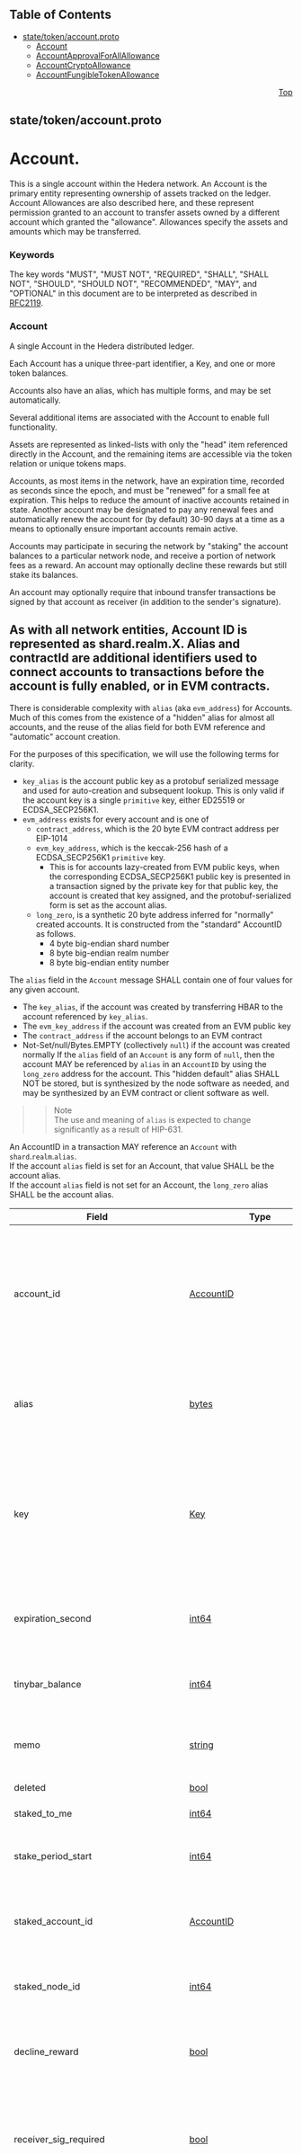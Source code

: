 ## Table of Contents

- [state/token/account.proto](#state_token_account-proto)
    - [Account](#proto-Account)
    - [AccountApprovalForAllAllowance](#proto-AccountApprovalForAllAllowance)
    - [AccountCryptoAllowance](#proto-AccountCryptoAllowance)
    - [AccountFungibleTokenAllowance](#proto-AccountFungibleTokenAllowance)
  



<a name="state_token_account-proto"></a>
<p align="right"><a href="#top">Top</a></p>

## state/token/account.proto
# Account.
This is a single account within the Hedera network.  An Account is the primary entity representing
ownership of assets tracked on the ledger. Account Allowances are also described here, and
these represent permission granted to an account to transfer assets owned by a different account
which granted the "allowance".  Allowances specify the assets and amounts which may be
transferred.

### Keywords
The key words "MUST", "MUST NOT", "REQUIRED", "SHALL", "SHALL NOT",
"SHOULD", "SHOULD NOT", "RECOMMENDED", "MAY", and "OPTIONAL" in this
document are to be interpreted as described in [RFC2119](https://www.ietf.org/rfc/rfc2119).


<a name="proto-Account"></a>

### Account
A single Account in the Hedera distributed ledger.

Each Account has a unique three-part identifier, a Key, and one or more token balances.

Accounts also have an alias, which has multiple forms, and may be set automatically.

Several additional items are associated with the Account to enable full functionality.

Assets are represented as linked-lists with only the "head" item referenced directly in the
Account, and the remaining items are accessible via the token relation or unique tokens maps.

Accounts, as most items in the network, have an expiration time, recorded as seconds since the
epoch, and must be "renewed" for a small fee at expiration.  This helps to reduce the amount of
inactive accounts retained in state.  Another account may be designated to pay any renewal fees
and automatically renew the account for (by default) 30-90 days at a time as a means to
optionally ensure important accounts remain active.

Accounts may participate in securing the network by "staking" the account balances to a
particular network node, and receive a portion of network fees as a reward.  An account may
optionally decline these rewards but still stake its balances.

An account may optionally require that inbound transfer transactions be signed by that account
as receiver (in addition to the sender's signature).

As with all network entities, Account ID is represented as shard.realm.X.
Alias and contractId are additional identifiers used to connect accounts to transactions before
the account is fully enabled, or in EVM contracts.
---
There is considerable complexity with `alias` (aka `evm_address`) for Accounts.
Much of this comes from the existence of a "hidden" alias for almost all accounts, and the
reuse of the alias field for both EVM reference and "automatic" account creation.

For the purposes of this specification, we will use the following terms for clarity.
  - `key_alias` is the account public key as a protobuf serialized message and used for
    auto-creation and subsequent lookup.  This is only valid if the account key is a
    single `primitive` key, either ED25519 or ECDSA_SECP256K1.
  - `evm_address` exists for every account and is one of
     - `contract_address`, which is the 20 byte EVM contract address per EIP-1014
     - `evm_key_address`, which is the keccak-256 hash of a ECDSA_SECP256K1 `primitive` key.
        - This is for accounts lazy-created from EVM public keys, when the corresponding
          ECDSA_SECP256K1 public key is presented in a transaction signed by the
          private key for that public key, the account is created that key assigned, and
          the protobuf-serialized form is set as the account alias.
     - `long_zero`, is a synthetic 20 byte address inferred for "normally" created
       accounts. It is constructed from the "standard" AccountID as follows.
        - 4 byte big-endian shard number
        - 8 byte big-endian realm number
        - 8 byte big-endian entity number

The `alias` field in the `Account` message SHALL contain one of four values for any given account.
  - The `key_alias`, if the account was created by transferring HBAR to the account
    referenced by `key_alias`.
  - The `evm_key_address` if the account was created from an EVM public key
  - The `contract_address` if the account belongs to an EVM contract
  - Not-Set/null/Bytes.EMPTY (collectively `null`) if the account was created normally
If the `alias` field of an `Account` is any form of `null`, then the account MAY be
referenced by `alias` in an `AccountID` by using the `long_zero` address for the account.
This "hidden default" alias SHALL NOT be stored, but is synthesized by the node software as
needed, and may be synthesized by an EVM contract or client software as well.

>> Note<br/>
>>  The use and meaning of `alias` is expected to change significantly as a result of HIP-631.

An AccountID in a transaction MAY reference an `Account` with `shard`.`realm`.`alias`.<br/>
If the account `alias` field is set for an Account, that value SHALL be the account alias.<br/>
If the account `alias` field is not set for an Account, the `long_zero` alias SHALL be
the account alias.


| Field | Type | Label | Description |
| ----- | ---- | ----- | ----------- |
| account_id | [AccountID](#proto-AccountID) |  | The unique ID of this account. An account ID, when assigned to this field, SHALL be of the form `shard.realm.number`. Transactions MAY reference the account by alias, but the account itself MUST always have a purely numeric identifier. This ID is the value used to reference the account in query responses, transaction receipts, transaction records, and the block stream. |
| alias | [bytes](#bytes) |  | Alias is a value used in some contexts to reference an account when account number is not available. The value of alias, when set to a non-default value, is immutable and SHALL NOT be changed. |
| key | [Key](#proto-Key) |  | The key to be used to sign transactions from this account, if any.<br/> This key SHALL NOT be set for hollow accounts until the account is finalized.<br/> This key SHALL be set on all other accounts, except for certain immutable accounts (0.0.800 and 0.0.801) necessary for network function and otherwise secured by the governing council. |
| expiration_second | [int64](#int64) |  | The current expiration time of this account, in seconds since the epoch.<br/> For this purpose, `epoch` SHALL be the UNIX epoch with 0 at `1970-01-01T00:00:00.000Z`. |
| tinybar_balance | [int64](#int64) |  | The HBAR balance of this account, in tinybar (10<sup>-8</sup> HBAR).<br/> This value is a signed integer for efficiency, but MUST always be a whole number. |
| memo | [string](#string) |  | A description of this account.<br/> This value, if set, SHALL be encoded UTF-8 and SHALL NOT exceed 100 bytes when so encoded. |
| deleted | [bool](#bool) |  | A boolean indicating that this account is deleted. |
| staked_to_me | [int64](#int64) |  | The amount of HBAR staked to this account by others. |
| stake_period_start | [int64](#int64) |  | If this account stakes to another account, this value SHALL be set to the time when the current period for staking and reward calculations began. |
| staked_account_id | [AccountID](#proto-AccountID) |  | ID of the account to which this account is staking its balances. If this account is not currently staking its balances, then this field, if set, SHALL be the sentinel value of `0.0.0`. |
| staked_node_id | [int64](#int64) |  | ID of the node this account is staked to. If this account is not currently staking its balances, then this field, if set, SHALL be the sentinel value of `-1`. |
| decline_reward | [bool](#bool) |  | A boolean indicating that this account has chosen to decline rewards for staking its balances. This account MAY still stake its balances, but SHALL NOT receive reward payments for doing so. |
| receiver_sig_required | [bool](#bool) |  | A boolean indicating that the account requires a receiver signature for inbound token transfer transactions.<br/> If this value is `true` then a transaction to transfer tokens to this account SHALL NOT succeed unless this account has signed the transfer transaction. |
| head_token_id | [TokenID](#proto-TokenID) |  | The token ID of the head of the linked list for this account from the token relations map. The token relations are connected by including the "next" and "previous" TokenID in each TokenRelation message. The "head" item in that list is found by looking up the TokenRelation with this Account's account_id and this head_token_id. Each subsequent item in the list is found via similar lookup with both an AccountID and a TokenID. |
| head_nft_id | [NftID](#proto-NftID) |  | The NftID of the head of the linked list for this account from the unique tokens map. The unique token relations are connected by including the "next" and "previous" NftID in each Nft message. The "head" item in that list is found by looking up the Nft with ID matching this head_nft_id. Each subsequent item in the list is found via similar lookup with the next or previous NftID. |
| head_nft_serial_number | [int64](#int64) |  | The serial number in the NftID of the head of the linked list for this account from unique tokens map. This MUST match the `serial_number` field of `head_nft_id`. |
| number_owned_nfts | [int64](#int64) |  | The number of non-fungible tokens (NTFs) owned by the account. |
| max_auto_associations | [int32](#int32) |  | The maximum number of tokens that can be auto-associated with the account.<br/> If this is less than or equal to `used_auto_associations` (or 0), then this account MUST manually associate with a token before transacting in that token. |
| used_auto_associations | [int32](#int32) |  | The number of used auto-association slots. If this is greater than, or equal to, the current value of `max_auto_associations`, then this account MUST manually associate with a new token before transacting in that token. |
| number_associations | [int32](#int32) |  | The number of tokens associated with this account.<br/> This value determines a portion of the renewal fee for this account. |
| smart_contract | [bool](#bool) |  | A boolean indicating that this account is owned by a smart contract. |
| number_positive_balances | [int32](#int32) |  | The number of tokens with a positive balance associated with this account.<br/> If the account has a positive balance in any token, it SHALL NOT be deleted. |
| ethereum_nonce | [int64](#int64) |  | The nonce of this account for Ethereum interoperability. |
| stake_at_start_of_last_rewarded_period | [int64](#int64) |  | The amount of HBAR staked by this account at the start of the last reward period. |
| auto_renew_account_id | [AccountID](#proto-AccountID) |  | The id of another account, in the same shard and realm as this account, that has signed a transaction allowing the network to use its balance, if needed, to automatically extend this account's expiration time during automatic renewal processing. If this is set, and this account lack sufficient HBAR balance to pay renewal fees when due, then the network SHALL deduct the necessary fees from the designated auto renew account, if that account has sufficient balance. |
| auto_renew_seconds | [int64](#int64) |  | The number of seconds the network SHALL use to extend the account's expiration, if funds are available during automatic renewal processing.<br/> This SHALL NOT apply if the account is already deleted upon expiration.<br/> If this is not provided in an allowed range on account creation, the transaction SHALL fail with INVALID_AUTO_RENEWAL_PERIOD. The default values for the minimum period and maximum period are currently 30 days and 90 days, respectively. |
| contract_kv_pairs_number | [int32](#int32) |  | If this account is a smart-contract, this is the number of key-value pairs stored on the contract. If this account is not a smart contract, this field SHALL NOT be used. This value determines a portion of the storage rental fees for the contract. |
| crypto_allowances | [AccountCryptoAllowance](#proto-AccountCryptoAllowance) | repeated | A list of crypto (HBAR) allowances approved by this account.<br/> If this is not empty, each allowance SHALL permit a specified "spender" account to spend this account's HBAR balance, up to a designated limit.<br/> This field SHALL permit spending only HBAR balance, not other tokens the account may hold. Allowances for other tokens SHALL be listed in the `token_allowances` field or the `approve_for_all_nft_allowances` field. |
| approve_for_all_nft_allowances | [AccountApprovalForAllAllowance](#proto-AccountApprovalForAllAllowance) | repeated | A list of non-fungible token (NFT) allowances approved by this account.<br/> If this is not empty, each allowance permits a specified "spender" account to transfer _all_ of this account's non-fungible tokens from a particular collection.<br/> Allowances for a specific serial number SHALL be directly associated with that specific non-fungible token, rather than the holding account. |
| token_allowances | [AccountFungibleTokenAllowance](#proto-AccountFungibleTokenAllowance) | repeated | A list of fungible token allowances approved by this account.<br/> If this is not empty, each allowance permits a specified "spender" to spend this account's fungible tokens, of the designated type, up to a designated limit. |
| number_treasury_titles | [uint32](#uint32) |  | The number of tokens for which this account is the treasury account.<br/> Each native token is initially created with all tokens held by its treasury, and the owner of that account (which may be a smart contract) determines how those tokens are distributed. |
| expired_and_pending_removal | [bool](#bool) |  | A flag indicating that the account is expired and pending removal.<br/> When the network checks for entity expiration, it SHALL set this flag if the account expiration time has past and the account has no HBAR sufficient to pay current renewal fees.<br/> If the account has an auto-renew account set with an HBAR balance that could pay for an auto-renewal, then this flag SHALL NOT be set. This ensures the account is not encumbered during the time between expiration and when the auto-renewal processing renews the account. |
| first_contract_storage_key | [bytes](#bytes) |  | The first key in the doubly-linked list of this contract's storage mappings; This value SHALL be empty if the account is not a contract or the contract has no storage mappings. |






<a name="proto-AccountApprovalForAllAllowance"></a>

### AccountApprovalForAllAllowance
Permission granted by one account (the "funding" account) to another account
(the "spender" account) that allows the spender to transfer all serial numbers of a specific
non-fungible token (NFT) collection owned by the funding account.<br/>
This is a broad permission, as it does not matter how many NFTs of the specified collection
the funding account owns, the spender MAY dispose of any or all of them with this allowance.
Each token type (typically a collection of NFTs) SHALL require a separate allowance.

An allowance SHALL NOT transfer any tokens directly, it only permits transactions signed only
by the spender account to transfer any non-fungible tokens of the specified type owned by the
funding account.


| Field | Type | Label | Description |
| ----- | ---- | ----- | ----------- |
| token_id | [TokenID](#proto-TokenID) |  |  |
| spender_id | [AccountID](#proto-AccountID) |  |  |






<a name="proto-AccountCryptoAllowance"></a>

### AccountCryptoAllowance
Permission granted by one account (the "funding" account) to another account
(the "spender" account) that allows the spender to spend a specified amount of HBAR owned by
the funding account.

An allowance SHALL NOT transfer any HBAR directly, it only permits transactions signed only
by the spender account to transfer HBAR, up to the amount specified, from the funding account.

Once the specified amount is spent, the allowance SHALL be consumed and a new allowance SHALL be
required before that spending account may spend additional HBAR from the funding account.


| Field | Type | Label | Description |
| ----- | ---- | ----- | ----------- |
| spender_id | [AccountID](#proto-AccountID) |  |  |
| amount | [int64](#int64) |  |  |






<a name="proto-AccountFungibleTokenAllowance"></a>

### AccountFungibleTokenAllowance
Permission granted by one account (the "funding" account) to another account
(the "spender" account) that allows the spender to spend a specified amount of a specific
non-HBAR fungible token from the balance owned by the funding account.

An allowance SHALL NOT transfer any tokens directly, it only permits transactions signed only
by the spender account to transfer tokens of the specified type, up to the amount specified,
from the funding account.

Once the specified amount is spent, the allowance SHALL be consumed and a new allowance SHALL be
required before that spending account may spend additional tokens from the funding account.


| Field | Type | Label | Description |
| ----- | ---- | ----- | ----------- |
| token_id | [TokenID](#proto-TokenID) |  |  |
| spender_id | [AccountID](#proto-AccountID) |  |  |
| amount | [int64](#int64) |  |  |





 <!-- end messages -->

 <!-- end enums -->

 <!-- end HasExtensions -->

 <!-- end services -->


